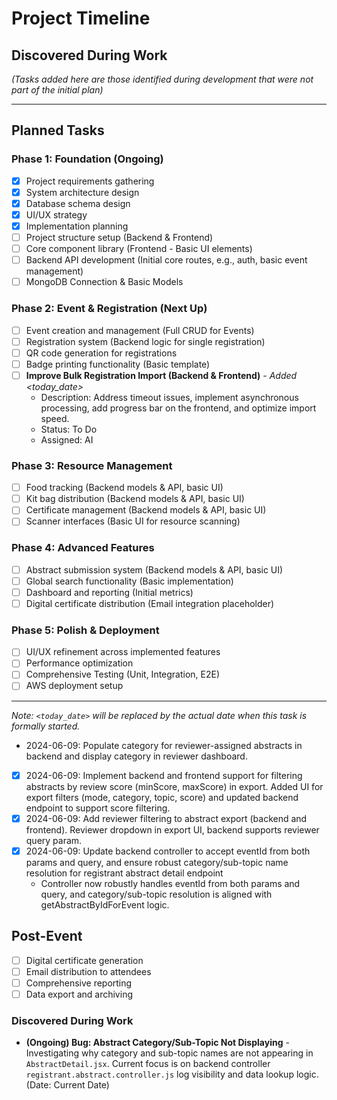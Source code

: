 # Project Timeline

## Discovered During Work
*(Tasks added here are those identified during development that were not part of the initial plan)*

---

## Planned Tasks

### Phase 1: Foundation (Ongoing)
- [x] Project requirements gathering
- [x] System architecture design
- [x] Database schema design
- [x] UI/UX strategy
- [x] Implementation planning
- [ ] Project structure setup (Backend & Frontend)
- [ ] Core component library (Frontend - Basic UI elements)
- [ ] Backend API development (Initial core routes, e.g., auth, basic event management)
- [ ] MongoDB Connection & Basic Models

### Phase 2: Event & Registration (Next Up)
- [ ] Event creation and management (Full CRUD for Events)
- [ ] Registration system (Backend logic for single registration)
- [ ] QR code generation for registrations
- [ ] Badge printing functionality (Basic template)
- [ ] **Improve Bulk Registration Import (Backend & Frontend)** - *Added <today_date>*
    - Description: Address timeout issues, implement asynchronous processing, add progress bar on the frontend, and optimize import speed.
    - Status: To Do
    - Assigned: AI

### Phase 3: Resource Management
- [ ] Food tracking (Backend models & API, basic UI)
- [ ] Kit bag distribution (Backend models & API, basic UI)
- [ ] Certificate management (Backend models & API, basic UI)
- [ ] Scanner interfaces (Basic UI for resource scanning)

### Phase 4: Advanced Features
- [ ] Abstract submission system (Backend models & API, basic UI)
- [ ] Global search functionality (Basic implementation)
- [ ] Dashboard and reporting (Initial metrics)
- [ ] Digital certificate distribution (Email integration placeholder)

### Phase 5: Polish & Deployment
- [ ] UI/UX refinement across implemented features
- [ ] Performance optimization
- [ ] Comprehensive Testing (Unit, Integration, E2E)
- [ ] AWS deployment setup

---

*Note: `<today_date>` will be replaced by the actual date when this task is formally started.*

- 2024-06-09: Populate category for reviewer-assigned abstracts in backend and display category in reviewer dashboard.
- [x] 2024-06-09: Implement backend and frontend support for filtering abstracts by review score (minScore, maxScore) in export. Added UI for export filters (mode, category, topic, score) and updated backend endpoint to support score filtering.
- [x] 2024-06-09: Add reviewer filtering to abstract export (backend and frontend). Reviewer dropdown in export UI, backend supports reviewer query param.
- [x] 2024-06-09: Update backend controller to accept eventId from both params and query, and ensure robust category/sub-topic name resolution for registrant abstract detail endpoint
  - Controller now robustly handles eventId from both params and query, and category/sub-topic resolution is aligned with getAbstractByIdForEvent logic.

## Post-Event
- [ ] Digital certificate generation
- [ ] Email distribution to attendees
- [ ] Comprehensive reporting
- [ ] Data export and archiving

### Discovered During Work
*   **(Ongoing) Bug: Abstract Category/Sub-Topic Not Displaying** - Investigating why category and sub-topic names are not appearing in `AbstractDetail.jsx`. Current focus is on backend controller `registrant.abstract.controller.js` log visibility and data lookup logic. (Date: Current Date) 